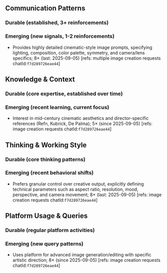 ## Communication Patterns
### Durable (established, 3+ reinforcements)

### Emerging (new signals, 1-2 reinforcements)
- Provides highly detailed cinematic-style image prompts, specifying lighting, composition, color palette, symmetry, and camera/lens specifics; 8× (last: 2025-09-05) [refs: multiple image creation requests chatId:`f7d289726eae44`]

## Knowledge & Context
### Durable (core expertise, established over time)

### Emerging (recent learning, current focus)
- Interest in mid-century cinematic aesthetics and director-specific references (Refn, Kubrick, De Palma); 5× (since 2025-09-05) [refs: image creation requests chatId:`f7d289726eae44`]

## Thinking & Working Style
### Durable (core thinking patterns)

### Emerging (recent behavioral shifts)
- Prefers granular control over creative output, explicitly defining technical parameters such as aspect ratio, resolution, mood, perspective, and camera movement; 8× (last: 2025-09-05) [refs: image creation requests chatId:`f7d289726eae44`]

## Platform Usage & Queries
### Durable (regular platform activities)

### Emerging (new query patterns)
- Uses platform for advanced image generation/editing with specific artistic direction; 8× (since 2025-09-05) [refs: image creation requests chatId:`f7d289726eae44`]